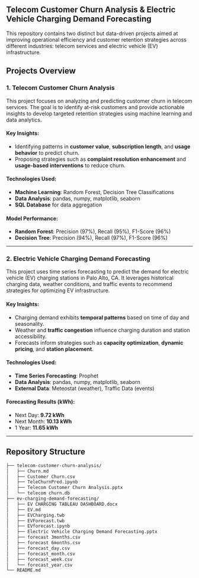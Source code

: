 ## **Telecom Customer Churn Analysis & Electric Vehicle Charging Demand Forecasting**

This repository contains two distinct but data-driven projects aimed at improving operational efficiency and customer retention strategies across different industries: telecom services and electric vehicle (EV) infrastructure.

## Projects Overview

### 1. Telecom Customer Churn Analysis

This project focuses on analyzing and predicting customer churn in telecom services. The goal is to identify at-risk customers and provide actionable insights to develop targeted retention strategies using machine learning and data analytics.

#### Key Insights:
- Identifying patterns in **customer value**, **subscription length**, and **usage behavior** to predict churn.
- Proposing strategies such as **complaint resolution enhancement** and **usage-based interventions** to reduce churn.

#### Technologies Used:
- **Machine Learning**: Random Forest, Decision Tree Classifications
- **Data Analysis**: pandas, numpy, matplotlib, seaborn
- **SQL Database** for data aggregation

#### Model Performance:
- **Random Forest**: Precision (97%), Recall (95%), F1-Score (96%)
- **Decision Tree**: Precision (94%), Recall (97%), F1-Score (96%)

---

### 2. Electric Vehicle Charging Demand Forecasting

This project uses time series forecasting to predict the demand for electric vehicle (EV) charging stations in Palo Alto, CA. It leverages historical charging data, weather conditions, and traffic events to recommend strategies for optimizing EV infrastructure.

#### Key Insights:
- Charging demand exhibits **temporal patterns** based on time of day and seasonality.
- Weather and **traffic congestion** influence charging duration and station accessibility.
- Forecasts inform strategies such as **capacity optimization**, **dynamic pricing**, and **station placement**.

#### Technologies Used:
- **Time Series Forecasting**: Prophet
- **Data Analysis**: pandas, numpy, matplotlib, seaborn
- **External Data**: Meteostat (weather), Traffic Data (events)

#### Forecasting Results (kWh):
- Next Day: **9.72 kWh**
- Next Month: **10.13 kWh**
- 1 Year: **11.65 kWh**

---

## Repository Structure

```bash
├── telecom-customer-churn-analysis/
│   ├── Churn.md
│   ├── Customer Churn.csv
│   ├── TeleChurnPred.ipynb
│   ├── Telecom Customer Churn Analysis.pptx
│   └── telecom churn.db
├── ev-charging-demand-forecasting/
│   ├── EV CHARGING TABLEAU DASHBOARD.docx
│   ├── EV.md
│   ├── EVCharging.twb
│   ├── EVForecast.twb
│   ├── EVforecast.ipynb
│   ├── Electric Vehicle Charging Demand Forecasting.pptx
│   ├── forecast 3months.csv
│   ├── forecast 6months.csv
│   ├── forecast_day.csv
│   ├── forecast_month.csv
│   ├── forecast_week.csv
│   └── forecast_year.csv
└── README.md

